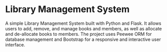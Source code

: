 # Library Management System

A simple Library Management System built with Python and Flask. It allows users to add, remove, and manage books and members, as well as allocate and de-allocate books to members. The project uses Peewee ORM for database management and Bootstrap for a responsive and interactive user interface.
